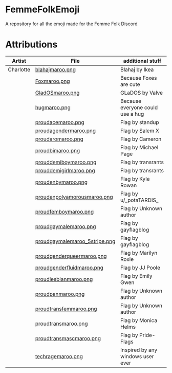 # FemmeFolkEmoji
A repository for all the emoji made for the Femme Folk Discord

# Attributions

|Artist| File                                                                  |additional stuff|
|---|-----------------------------------------------------------------------|---|
|Charlotte| [blahajmaroo.png](emojis/blahajmaroo.png)                             |Blahaj by Ikea|
|   | [Foxmaroo.png](emojis/Foxmaroo.png)                                   |Because Foxes are cute|
|   | [GladOSmaroo.png](emojis/GladOSmaroo.png)                             |GLaDOS by Valve|
|   | [hugmaroo.png](emojis/hugmaroo.png)                                   |Because everyone could use a hug|
|   | [proudacemaroo.png](emojis/proudacemaroo.png)                         |Flag by standup|
|   | [proudagendermaroo.png](emojis/proudagendermaroo.png)                 |Flag by Salem X|
|   | [proudaromaroo.png](emojis/proudaromaroo.png)                         |Flag by Cameron|
|   | [proudbimaroo.png](emojis/proudbimaroo.png)                           |Flag by Michael Page|
|   | [prouddemiboymaroo.png](emojis/prouddemiboymaroo.png)                 |Flag by transrants|
|   | [prouddemigirlmaroo.png](emojis/prouddemigirlmaroo.png)               |Flag by transrants|
|   | [proudenbymaroo.png](emojis/proudenbymaroo.png)                       |Flag by Kyle Rowan |
|   | [proudenpolyamorousmaroo.png](emojis/proudenpolyamorousmaroo.png)     |Flag by u/\_potaTARDIS\_|
|   | [proudfemboymaroo.png](emojis/proudfemboymaroo.png)                   |Flag by Unknown author|
|   | [proudgaymalemaroo.png](emojis/proudgaymalemaroo.png)                 |Flag by gayflagblog|
|   | [proudgaymalemaroo_5stripe.png](emojis/proudgaymalemaroo_5stripe.png) |Flag by gayflagblog|
|   | [proudgenderqueermaroo.png](emojis/proudgenderqueermaroo.png)         |Flag by Marilyn Roxie|
|   | [proudgenderfluidmaroo.png](emojis/proudgenderfluidmaroo.png)         |Flag by JJ Poole|
|   | [proudlesbianmaroo.png](emojis/proudlesbianmaroo.png)                 |Flag by Emily Gwen |
|   | [proudpanmaroo.png](emojis/proudpanmaroo.png)                         |Flag by Unknown author|
|   | [proudtransfemmaroo.png](emojis/proudtransfemmaroo.png)               |Flag by Unknown author|
|   | [proudtransmaroo.png](emojis/proudtransmaroo.png)                     |Flag by Monica Helms|
|   | [proudtransmascmaroo.png](emojis/proudtransmascmaroo.png)             |Flag by Pride-Flags|
|   | [techragemaroo.png](emojis/techragemaroo.png)                         |Inspired by any windows user ever|
